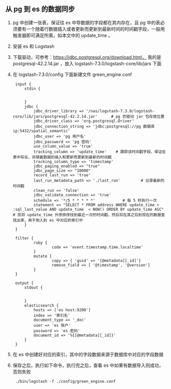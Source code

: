 ## 从 pg 到 es 的数据同步


1. pg 中创建一张表，保证往 es 中导数据的字段都在其内存在，且 pg 中的表必须要有一个随着行数据插入或者更新而更新到最新时间的时间戳字段，一般用触发器即可满足所需，如本文中的 update_time 。
2. 安装 es 和 Logstash 
3. 下载驱动，可参考：https://jdbc.postgresql.org/download.html， 我的是 postgresql-42.2.14.jar ，放入 logstash-7.3.0/logstash-core/lib/jars 下面
4. 在 logstash-7.3.0/config 下面新建文件 green_engine.conf

		
		input {
		    stdin {
		 
		 
		    }
		    jdbc {
		        jdbc_driver_library => '/nas/logstash-7.3.0/logstash-core/lib/jars/postgresql-42.2.14.jar'      # pg 的驱动 jar 包存放位置
		        jdbc_driver_class => 'org.postgresql.Driver'
		        jdbc_connection_string => 'jdbc:postgresql://pg 数据库 ip:5432/spatial_semantic'
		        jdbc_user => 'pg 用户名'
		        jdbc_password => 'pg 密码'
		        use_column_value => 'true'
		        tracking_column => 'update_time'    # 跟踪该时间戳字段，保证在表中存在，并随着数据的插入和更新而更新到最新的时间戳
		        tracking_column_type => 'timestamp'
		        jdbc_paging_enabled => "true"
		        jdbc_page_size => "10000"
		        record_last_run => 'true'
		        last_run_metadata_path => './last_run'         # 记录最新的时间戳
		        clean_run => 'false'
		        jdbc_validate_connection => 'true'
		        schedule => '*/5 * * * * *'            # 每 5 秒执行一次
		        statement => "SELECT * FROM address WHERE update_time > :sql_last_value AND update_time  < NOW() ORDER BY update_time ASC"       # 现将 update_time 升序排序找到最近一次的时间戳，然后将在其之后到现在的数据查找出来，用于倒入到 es 中对应的索引中
		    }
		}
		 
		filter {
		        ruby {
		                code => 'event.timestamp.time.localtime'
		        }
		        mutate {
		                copy => { 'guid' => '[@metadata][_id]'}
		                remove_field => [ '@timestamp', '@version']
		        }
		}
		 
		output {
		    stdout {
		 
		 
		    }
		    elasticsearch {
		        hosts => ['es host:9200']
		        index => '索引名'
		        document_type => '_doc'
		        user => 'es 账户'
		        password => 'es 密码'
		        document_id => '%{[@metadata][_id]}'
		    }
		}

5. 在 es 中创建好对应的索引，其中的字段数据来源于数据库中对应的字段数据
6. 保存之后，执行如下命令，执行完之后，查看 es 中如果有数据导入则成功，否则失败
	
		./bin/logstash -f ./config/green_engine.conf